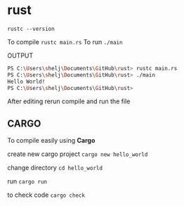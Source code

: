 # rust

`rustc --version`

To compile `rustc main.rs`
To run `./main`

OUTPUT

```bash
PS C:\Users\shelj\Documents\GitHub\rust> rustc main.rs
PS C:\Users\shelj\Documents\GitHub\rust> ./main       
Hello World!
PS C:\Users\shelj\Documents\GitHub\rust> 
```

After editing rerun compile and run the file

## CARGO

To compile easily using **Cargo**

create new cargo project `cargo new hello_world`

change directory `cd hello_world`

run `cargo run`

to check code `cargo check`
